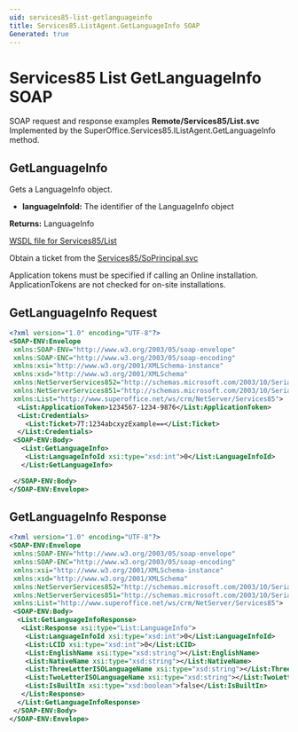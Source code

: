 ```yaml
---
uid: services85-list-getlanguageinfo
title: Services85.ListAgent.GetLanguageInfo SOAP
Generated: true
---
```


# Services85 List GetLanguageInfo SOAP

SOAP request and response examples **Remote/Services85/List.svc**
Implemented by the <see cref="M:SuperOffice.Services85.IListAgent.GetLanguageInfo">SuperOffice.Services85.IListAgent.GetLanguageInfo</see> method.

## GetLanguageInfo

Gets a LanguageInfo object.

* **languageInfoId:** The identifier of the LanguageInfo object

**Returns:** LanguageInfo


[WSDL file for Services85/List](../Services85-List.md)

Obtain a ticket from the [Services85/SoPrincipal.svc](../SoPrincipal/index.md)

Application tokens must be specified if calling an Online installation. ApplicationTokens are not checked for on-site installations.

## GetLanguageInfo Request

```xml
<?xml version="1.0" encoding="UTF-8"?>
<SOAP-ENV:Envelope
 xmlns:SOAP-ENV="http://www.w3.org/2003/05/soap-envelope"
 xmlns:SOAP-ENC="http://www.w3.org/2003/05/soap-encoding"
 xmlns:xsi="http://www.w3.org/2001/XMLSchema-instance"
 xmlns:xsd="http://www.w3.org/2001/XMLSchema"
 xmlns:NetServerServices852="http://schemas.microsoft.com/2003/10/Serialization/Arrays"
 xmlns:NetServerServices851="http://schemas.microsoft.com/2003/10/Serialization/"
 xmlns:List="http://www.superoffice.net/ws/crm/NetServer/Services85">
  <List:ApplicationToken>1234567-1234-9876</List:ApplicationToken>
  <List:Credentials>
    <List:Ticket>7T:1234abcxyzExample==</List:Ticket>
  </List:Credentials>
 <SOAP-ENV:Body>
   <List:GetLanguageInfo>
    <List:LanguageInfoId xsi:type="xsd:int">0</List:LanguageInfoId>
   </List:GetLanguageInfo>

 </SOAP-ENV:Body>
</SOAP-ENV:Envelope>

```


## GetLanguageInfo Response

```xml
<?xml version="1.0" encoding="UTF-8"?>
<SOAP-ENV:Envelope
 xmlns:SOAP-ENV="http://www.w3.org/2003/05/soap-envelope"
 xmlns:SOAP-ENC="http://www.w3.org/2003/05/soap-encoding"
 xmlns:xsi="http://www.w3.org/2001/XMLSchema-instance"
 xmlns:xsd="http://www.w3.org/2001/XMLSchema"
 xmlns:NetServerServices852="http://schemas.microsoft.com/2003/10/Serialization/Arrays"
 xmlns:NetServerServices851="http://schemas.microsoft.com/2003/10/Serialization/"
 xmlns:List="http://www.superoffice.net/ws/crm/NetServer/Services85">
 <SOAP-ENV:Body>
  <List:GetLanguageInfoResponse>
   <List:Response xsi:type="List:LanguageInfo">
    <List:LanguageInfoId xsi:type="xsd:int">0</List:LanguageInfoId>
    <List:LCID xsi:type="xsd:int">0</List:LCID>
    <List:EnglishName xsi:type="xsd:string"></List:EnglishName>
    <List:NativeName xsi:type="xsd:string"></List:NativeName>
    <List:ThreeLetterISOLanguageName xsi:type="xsd:string"></List:ThreeLetterISOLanguageName>
    <List:TwoLetterISOLanguageName xsi:type="xsd:string"></List:TwoLetterISOLanguageName>
    <List:IsBuiltIn xsi:type="xsd:boolean">false</List:IsBuiltIn>
   </List:Response>
  </List:GetLanguageInfoResponse>
 </SOAP-ENV:Body>
</SOAP-ENV:Envelope>

```

